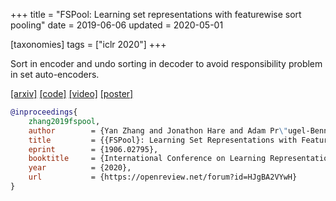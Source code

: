 +++
title = "FSPool: Learning set representations with featurewise sort pooling"
date = 2019-06-06
updated = 2020-05-01

[taxonomies]
tags = ["iclr 2020"]
+++

Sort in encoder and undo sorting in decoder to avoid responsibility problem in set auto-encoders.

[[arxiv]](https://arxiv.org/abs/1906.02795)
[[code]](https://github.com/Cyanogenoid/fspool)
[[video]](https://iclr.cc/virtual_2020/poster_HJgBA2VYwH.html)
[[poster]](/files/dspn-workshop-poster.pdf)

```bib
@inproceedings{
    zhang2019fspool,
    author        = {Yan Zhang and Jonathon Hare and Adam Pr\"ugel-Bennett},
    title         = {{FSPool}: Learning Set Representations with Featurewise Sort Pooling},
    eprint        = {1906.02795},
    booktitle     = {International Conference on Learning Representations},
    year          = {2020},
    url           = {https://openreview.net/forum?id=HJgBA2VYwH}
}
```